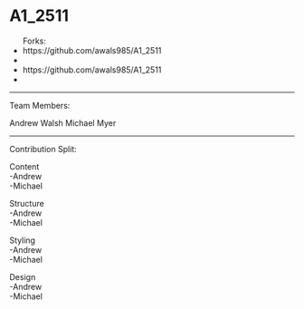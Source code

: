 # A1_2511

<ul>
Forks: <br>
  <li> https://github.com/awals985/A1_2511 <li>
  <li> https://github.com/awals985/A1_2511 <li>
</ul>

-----------------------------------
Team Members:

Andrew Walsh
Michael Myer

-----------------------------------

Contribution Split:

Content <br>
  -Andrew <br>
  -Michael <br>

Structure <br>
  -Andrew <br>
  -Michael <br>

Styling <br>
  -Andrew <br>
  -Michael <br>
 
Design <br>
  -Andrew <br>
  -Michael <br>
